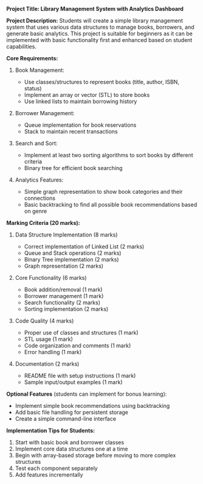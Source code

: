 **Project Title: Library Management System with Analytics Dashboard**

**Project Description:**
Students will create a simple library management system that uses various data structures to manage books, borrowers, and generate basic analytics. This project is suitable for beginners as it can be implemented with basic functionality first and enhanced based on student capabilities.

**Core Requirements:**

1. Book Management:
   - Use classes/structures to represent books (title, author, ISBN, status)
   - Implement an array or vector (STL) to store books
   - Use linked lists to maintain borrowing history

2. Borrower Management:
   - Queue implementation for book reservations
   - Stack to maintain recent transactions

3. Search and Sort:
   - Implement at least two sorting algorithms to sort books by different criteria
   - Binary tree for efficient book searching

4. Analytics Features:
   - Simple graph representation to show book categories and their connections
   - Basic backtracking to find all possible book recommendations based on genre

**Marking Criteria (20 marks):**

1. Data Structure Implementation (8 marks)
   - Correct implementation of Linked List (2 marks)
   - Queue and Stack operations (2 marks)
   - Binary Tree implementation (2 marks)
   - Graph representation (2 marks)

2. Core Functionality (6 marks)
   - Book addition/removal (1 mark)
   - Borrower management (1 mark)
   - Search functionality (2 marks)
   - Sorting implementation (2 marks)

3. Code Quality (4 marks)
   - Proper use of classes and structures (1 mark)
   - STL usage (1 mark)
   - Code organization and comments (1 mark)
   - Error handling (1 mark)

4. Documentation (2 marks)
   - README file with setup instructions (1 mark)
   - Sample input/output examples (1 mark)

**Optional Features** (students can implement for bonus learning):
- Implement simple book recommendations using backtracking
- Add basic file handling for persistent storage
- Create a simple command-line interface


**Implementation Tips for Students:**
1. Start with basic book and borrower classes
2. Implement core data structures one at a time
3. Begin with array-based storage before moving to more complex structures
4. Test each component separately
5. Add features incrementally


